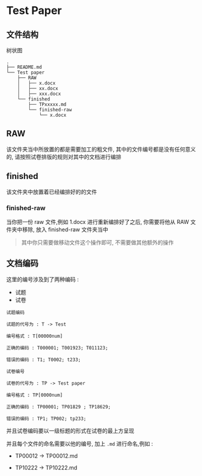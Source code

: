 # Test Paper

## 文件结构

树状图

```
.
├── README.md
└── Test paper
    ├── RAW
    │   ├── x.docx
    │   ├── xx.docx
    │   ├── xxx.docx
    └── finished
        ├── TPxxxxx.md
        └── finished-raw
            └── x.docx
```

## RAW

该文件夹当中所放置的都是需要加工的粗文件, 其中的文件编号都是没有任何意义的, 请按照试卷排版的规则对其中的文档进行编排

## finished

该文件夹中放置着已经编排好的的文件

### finished-raw

当你把一份 raw 文件,例如 1.docx 进行重新编排好了之后, 你需要将他从 RAW 文件夹中移除, 放入 finished-raw 文件夹当中

> 其中你只需要做移动文件这个操作即可, 不需要做其他额外的操作

## 文档编码

这里的编号涉及到了两种编码 :

- 试题
- 试卷

```
试题编码

试题的代号为 : T -> Test

编号格式 : T[00000num]

正确的编码 : T000001; T001923; T011123;

错误的编码 : T1; T0002; t233;
```


```
试卷编号

试卷的代号为 : TP -> Test paper

编号格式 : TP[0000num]

正确的编码 : TP00001; TP01829 ; TP18629;

错误的编码 : TP1; TP002; tp233;
```

并且试卷编码要以一级标题的形式在试卷的最上方呈现

并且每个文件的命名需要以他的编号, 加上 ```.md``` 进行命名,例如 :

- TP00012 -> TP00012.md

- TP10222 -> TP10222.md

